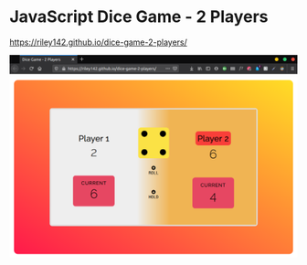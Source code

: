 # JavaScript Dice Game - 2 Players
https://riley142.github.io/dice-game-2-players/

![Screenshot](https://raw.githubusercontent.com/Riley142/dice-game-2-players/main/dice2.png)
